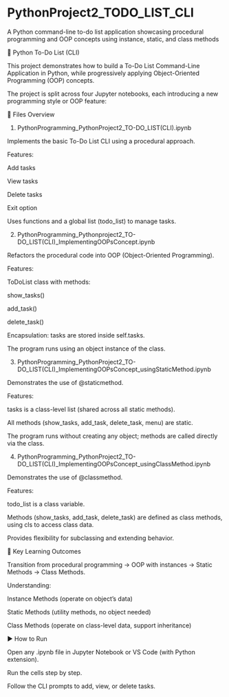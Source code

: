 # PythonProject2_TODO_LIST_CLI
A Python command-line to-do list application showcasing procedural programming and OOP concepts using instance, static, and class methods

📝 Python To-Do List (CLI)

This project demonstrates how to build a To-Do List Command-Line Application in Python, while progressively applying Object-Oriented Programming (OOP) concepts.

The project is split across four Jupyter notebooks, each introducing a new programming style or OOP feature:

📂 Files Overview
1. PythonProgramming_PythonProject2_TO-DO_LIST(CLI).ipynb

Implements the basic To-Do List CLI using a procedural approach.

Features:

Add tasks

View tasks

Delete tasks

Exit option

Uses functions and a global list (todo_list) to manage tasks.

2. PythonProgramming_Pythonproject2_TO-DO_LIST(CLI)_ImplementingOOPsConcept.ipynb

Refactors the procedural code into OOP (Object-Oriented Programming).

Features:

ToDoList class with methods:

show_tasks()

add_task()

delete_task()

Encapsulation: tasks are stored inside self.tasks.

The program runs using an object instance of the class.

3. PythonProgramming_PythonProject2_TO-DO_LIST(CLI)_ImplementingOOPsConcept_usingStaticMethod.ipynb

Demonstrates the use of @staticmethod.

Features:

tasks is a class-level list (shared across all static methods).

All methods (show_tasks, add_task, delete_task, menu) are static.

The program runs without creating any object; methods are called directly via the class.

4. PythonProgramming_PythonProject2_TO-DO_LIST(CLI)_ImplementingOOPsConcept_usingClassMethod.ipynb

Demonstrates the use of @classmethod.

Features:

todo_list is a class variable.

Methods (show_tasks, add_task, delete_task) are defined as class methods, using cls to access class data.

Provides flexibility for subclassing and extending behavior.

🚀 Key Learning Outcomes

Transition from procedural programming → OOP with instances → Static Methods → Class Methods.

Understanding:

Instance Methods (operate on object’s data)

Static Methods (utility methods, no object needed)

Class Methods (operate on class-level data, support inheritance)

▶️ How to Run

Open any .ipynb file in Jupyter Notebook or VS Code (with Python extension).

Run the cells step by step.

Follow the CLI prompts to add, view, or delete tasks.
